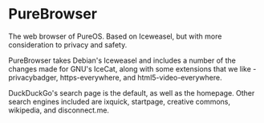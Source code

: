 # PureBrowser
The web browser of PureOS. Based on Iceweasel, but with more consideration to privacy and safety.

PureBrowser takes Debian's Iceweasel and includes a number of the changes made for GNU's IceCat,
along with some extensions that we like - privacybadger, https-everywhere, and html5-video-everywhere.

DuckDuckGo's search page is the default, as well as the homepage. Other search engines included are
ixquick, startpage, creative commons, wikipedia, and disconnect.me.
